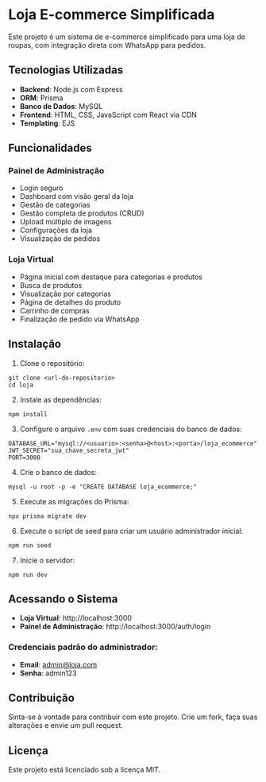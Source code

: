 # Loja E-commerce Simplificada

Este projeto é um sistema de e-commerce simplificado para uma loja de roupas, com integração direta com WhatsApp para pedidos.

## Tecnologias Utilizadas

- **Backend**: Node.js com Express
- **ORM**: Prisma
- **Banco de Dados**: MySQL
- **Frontend**: HTML, CSS, JavaScript com React via CDN
- **Templating**: EJS

## Funcionalidades

### Painel de Administração
- Login seguro
- Dashboard com visão geral da loja
- Gestão de categorias
- Gestão completa de produtos (CRUD)
- Upload múltiplo de imagens
- Configurações da loja
- Visualização de pedidos

### Loja Virtual
- Página inicial com destaque para categorias e produtos
- Busca de produtos
- Visualização por categorias
- Página de detalhes do produto
- Carrinho de compras
- Finalização de pedido via WhatsApp

## Instalação

1. Clone o repositório:
```
git clone <url-do-repositorio>
cd loja
```

2. Instale as dependências:
```
npm install
```

3. Configure o arquivo `.env` com suas credenciais do banco de dados:
```
DATABASE_URL="mysql://<usuario>:<senha>@<host>:<porta>/loja_ecommerce"
JWT_SECRET="sua_chave_secreta_jwt"
PORT=3000
```

4. Crie o banco de dados:
```
mysql -u root -p -e "CREATE DATABASE loja_ecommerce;"
```

5. Execute as migrações do Prisma:
```
npx prisma migrate dev
```

6. Execute o script de seed para criar um usuário administrador inicial:
```
npm run seed
```

7. Inicie o servidor:
```
npm run dev
```

## Acessando o Sistema

- **Loja Virtual**: http://localhost:3000
- **Painel de Administração**: http://localhost:3000/auth/login

### Credenciais padrão do administrador:
- **Email**: admin@loja.com
- **Senha**: admin123

## Contribuição

Sinta-se à vontade para contribuir com este projeto. Crie um fork, faça suas alterações e envie um pull request.

## Licença

Este projeto está licenciado sob a licença MIT. 